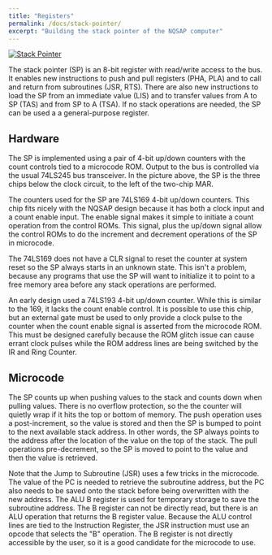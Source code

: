 ```yaml
---
title: "Registers"
permalink: /docs/stack-pointer/
excerpt: "Building the stack pointer of the NQSAP computer"
---
```


[![Stack Pointer](../../assets/images/stack-pointer.jpg "stack pointer build")](../../assets/images/stack-pointer.jpg)

The stack pointer (SP) is an 8-bit register with read/write access to the bus.  It enables
new instructions to push and pull registers (PHA, PLA) and to call and return from
subroutines (JSR, RTS).  There are also new instructions to load the SP from an immediate
value (LIS) and to transfer values from A to SP (TAS) and from SP to A (TSA).  If no stack
operations are needed, the SP can be used a a general-purpose register.

## Hardware

The SP is implemented using a pair of 4-bit up/down counters with the count controls tied
to a microcode ROM.  Output to the bus is controlled via the usual 74LS245 bus
transceiver.  In the picture above, the SP is the three chips below the clock circuit, to
the left of the two-chip MAR.

The counters used for the SP are 74LS169 4-bit up/down counters.  This chip fits nicely
with the NQSAP design because it has both a clock input and a count enable input.  The
enable signal makes it simple to initiate a count operation from the control ROMs.  This
signal, plus the up/down signal allow the control ROMs to do the increment and decrement
operations of the SP in microcode.

The 74LS169 does not have a CLR signal to reset the counter at system reset so the SP
always starts in an unknown state.  This isn't a problem, because any programs that use
the SP will want to initialize it to point to a free memory area before any stack
operations are performed.

An early design used a 74LS193 4-bit up/down counter.  While this is similar to the 169,
it lacks the count enable control.  It is possible to use this chip, but an external
gate must be used to only provide a clock pulse to the counter when the count enable
signal is asserted from the microcode ROM.  This must be designed carefully because the
ROM glitch issue can cause errant clock pulses while the ROM address lines are being
switched by the IR and Ring Counter.

## Microcode

The SP counts up when pushing values to the stack and counts down when pulling values.
There is no overflow protection, so the the counter will quietly wrap if it hits the top
or bottom of memory.  The push operation uses a post-increment, so the value is stored and
then the SP is bumped to point to the next available stack address.  In other words, the
SP always points to the address after the location of the value on the top of the stack.
The pull operations pre-decrement, so the SP is moved to point to the value and then the
value is retrieved.

Note that the Jump to Subroutine (JSR) uses a few tricks in the microcode.  The value of
the PC is needed to retrieve the subroutine address, but the PC also needs to be saved
onto the stack before being overwritten with the new address.  The ALU B register is used
for temporary storage to save the subroutine address.  The B register can not be directly
read, but there is an ALU operation that returns the B register value.  Because the ALU
control lines are tied to the Instruction Register, the JSR instruction must use an opcode
that selects the "B" operation.  The B register is not directly accessible by the user, so
it is a good candidate for the microcode to use.
